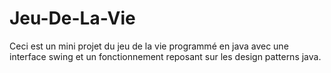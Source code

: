 # Jeu-De-La-Vie
Ceci est un mini projet du jeu de la vie programmé en java avec une interface swing et un fonctionnement reposant sur les design patterns java.
